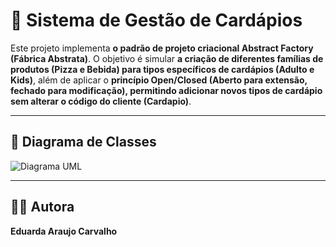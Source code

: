 # 🍔 Sistema de Gestão de Cardápios

Este projeto implementa **o padrão de projeto criacional Abstract Factory (Fábrica Abstrata)**.
O objetivo é simular **a criação de diferentes famílias de produtos (Pizza e Bebida) para tipos específicos de cardápios (Adulto e Kids)**, além de aplicar o **princípio Open/Closed (Aberto para extensão, fechado para modificação), permitindo adicionar novos tipos de cardápio sem alterar o código do cliente (Cardapio)**.

---
## 📌 Diagrama de Classes

![Diagrama UML](diagrama_de_classes.jpg)

---

## 👩‍💻 Autora

**Eduarda Araujo Carvalho** 
